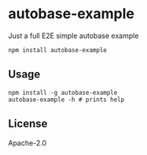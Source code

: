 # autobase-example

Just a full E2E simple autobase example

```
npm install autobase-example
```

## Usage

```
npm install -g autobase-example
autobase-example -h # prints help
```

## License

Apache-2.0
